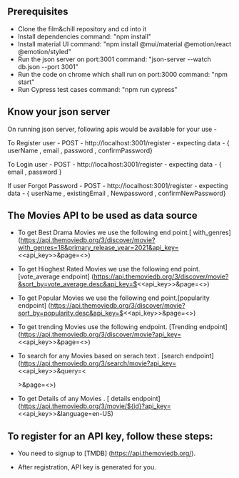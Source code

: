 ## Prerequisites
- Clone the film&chill repository and cd into it
- Install dependencies 
  command: "npm install"
- Install material UI
  command: "npm install @mui/material @emotion/react @emotion/styled"
- Run the json server on port:3001
  command: "json-server --watch db.json --port 3001"
- Run the code on chrome which shall run on port:3000
 command: "npm start"
- Run Cypress test cases 
  command: "npm run cypress"

## Know your json server
On running json server, following apis would be available for your use -

To Register user - POST - http://localhost:3001/register - expecting data - { userName , email , password , confirmPassword}

To Login user - POST - http://localhost:3001/register - expecting data - { email , password }

If user Forgot Password - POST - http://localhost:3001/register - expecting data - { userName , existingEmail , Newpassword , confirmNewPassword}


## The Movies API to be used as data source
- To get Best Drama Movies we use the following end point.[ with_genres]
(https://api.themoviedb.org/3/discover/movie?with_genres=18&primary_release_year=2021&api_key=<<api_key>>&page=<<page>>)

- To get Hioghest Rated Movies we use the following end point.[vote_average endpoint] 
(https://api.themoviedb.org/3/discover/movie?&sort_by=vote_average.desc&api_key=$<<api_key>>&page=<<page>>)

- To get Popular Movies we use the following end point.[popularity endpoint]
(https://api.themoviedb.org/3/discover/movie?sort_by=popularity.desc&api_key=$<<api_key>>&page=<<page>>)

- To get trending Movies use the following endpoint. [Trending endpoint]
(https://api.themoviedb.org/3/discover/movie?api_key=<<api_key>>&page=<<page>>)

- To search for any Movies based on serach text . [search endpoint]
(https://api.themoviedb.org/3/search/movie?api_key=<<api_key>>&query=<<search>>&page=<<page>>)

- To get Details of any Movies . [ details endpoint]
(https://api.themoviedb.org/3/movie/${id}?api_key=<<api_key>>&language=en-US)

## To register for an API key, follow these steps:
- You need to signup to [TMDB] (https://api.themoviedb.org/).

- After registration, API key is generated for you.
